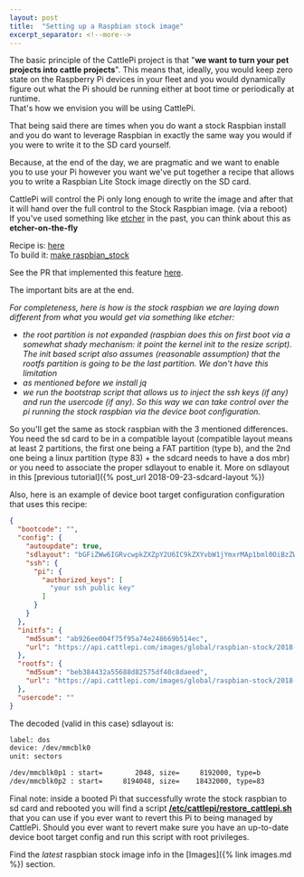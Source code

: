 ```yaml
---
layout: post
title:  "Setting up a Raspbian stock image"
excerpt_separator: <!--more-->
---
```

The basic principle of the CattlePi project is that "**we want to turn your pet projects into cattle projects**". This means that, ideally, you would keep zero state on the Raspberry Pi devices in your fleet and you would dynamically figure out what the Pi should be running either at boot time or periodically at runtime.    
That's how we envision you will be using CattlePi.  

That being said there are times when you do want a stock Raspbian install and you do want to leverage Raspbian in exactly the same way you would if you were to write it to the SD card yourself.  

 <!--more-->

Because, at the end of the day, we are pragmatic and we want to enable you to use your Pi however you want we've put together a recipe that allows you to write a Raspbian Lite Stock image directly on the SD card.  

CattlePi will control the Pi only long enough to write the image and after that it will hand over the full control to the Stock Raspbian image. (via a reboot)  
If you've used something like [etcher](https://etcher.io/) in the past, you can think about this as **etcher-on-the-fly**

Recipe is: [here](https://github.com/cattlepi/cattlepi/blob/master/recipes/raspbian_stock.yml)  
To build it: [make raspbian_stock](https://github.com/cattlepi/cattlepi/blob/master/Makefile#L21) 

See the PR that implemented this feature [here](https://github.com/cattlepi/cattlepi/pull/45).  

The important bits are at the end.  

_For completeness, here is how is the stock raspbian we are laying down different from what you would get via something like etcher:_
 * _the root partition is not expanded (raspbian does this on first boot via a somewhat shady mechanism: it point the kernel init to the resize script). The init based script also assumes (reasonable assumption) that the rootfs partition is going to be the last partition. We don't have this limitation_
 * _as mentioned before we install jq_
 * _we run the bootstrap script that allows us to inject the ssh keys (if any) and run the usercode (if any). So this way we can take control over the pi running the stock raspbian via the device boot configuration._

So you'll get the same as stock raspbian with the 3 mentioned differences. 
You need the sd card to be in a compatible layout (compatible layout means at least 2 partitions, the first one being a FAT partition (type b), and the 2nd one being a linux partition (type 83) + the sdcard needs to have a dos mbr) or you need to associate the proper sdlayout to enable it. More on sdlayout in this [previous tutorial]({% post_url 2018-09-23-sdcard-layout %})

Also, here is an example of device boot target configuration configuration that uses this recipe:
```json
{
  "bootcode": "",
  "config": {
    "autoupdate": true,
    "sdlayout": "bGFiZWw6IGRvcwpkZXZpY2U6IC9kZXYvbW1jYmxrMAp1bml0OiBzZWN0b3JzCgovZGV2L21tY2JsazBwMSA6IHN0YXJ0PSAgICAgICAgMjA0OCwgc2l6ZT0gICAgIDgxOTIwMDAsIHR5cGU9YgovZGV2L21tY2JsazBwMiA6IHN0YXJ0PSAgICAgODE5NDA0OCwgc2l6ZT0gICAgMTg0MzIwMDAsIHR5cGU9ODMK",
    "ssh": {
      "pi": {
        "authorized_keys": [
          "your ssh public key"
        ]
      }
    }
  },
  "initfs": {
    "md5sum": "ab926ee004f75f95a74e248669b514ec",
    "url": "https://api.cattlepi.com/images/global/raspbian-stock/2018-06-29/v8/initramfs.tgz"
  },
  "rootfs": {
    "md5sum": "beb384432a55688d82575df40c8daeed",
    "url": "https://api.cattlepi.com/images/global/raspbian-stock/2018-06-29/v8/rootfs.sqsh"
  },
  "usercode": ""
}
```

The decoded (valid in this case) sdlayout is:
```bash
label: dos
device: /dev/mmcblk0
unit: sectors

/dev/mmcblk0p1 : start=        2048, size=     8192000, type=b
/dev/mmcblk0p2 : start=     8194048, size=    18432000, type=83
```

Final note: inside a booted Pi that successfully wrote the stock raspbian to sd card and rebooted you will find a script [**/etc/cattlepi/restore_cattlepi.sh**](https://github.com/cattlepi/cattlepi/blob/master/templates/raspbian_stock/resources/bin/restore_cattlepi.sh) that you can use if you ever want to revert this Pi to being managed by CattlePi. 
Should you ever want to revert make sure you have an up-to-date device boot target config and run this script with root privileges.

Find the *latest* raspbian stock image info in the [Images]({% link images.md %}) section.
